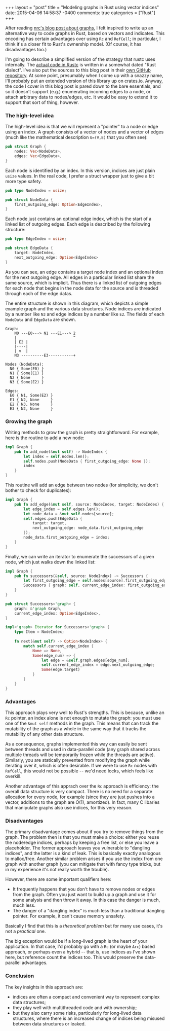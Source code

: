 +++
layout = "post"
title = "Modeling graphs in Rust using vector indices"
date: 2015-04-06 14:58:37 -0400
comments: true
categories = ["Rust"]
+++

After reading [nrc's blog post about graphs][1], I felt inspired to
write up an alternative way to code graphs in Rust, based on vectors
and indicates. This encoding has certain advantages over using `Rc`
and `RefCell`; in particular, I think it's a closer fit to Rust's
ownership model. (Of course, it has disadvantages too.)

[1]: http://featherweightmusings.blogspot.com/2015/04/graphs-in-rust.html

I'm going to describe a simplified version of the strategy that rustc
uses internally. The [actual code in Rustc][graph.rs] is written in a
somewhat dated "Rust dialect". I've also put the sources to this blog
post in their [own GitHub repository][gh]. At some point, presumably
when I come up with a snazzy name, I'll probably put an extended
version of this library up on crates.io. Anyway, the code I cover in
this blog post is pared down to the bare essentials, and so it doesn't
support (e.g.) enumerating incoming edges to a node, or attach
arbitrary data to nodes/edges, etc. It would be easy to extend it to
support that sort of thing, however.

[graph.rs]: https://github.com/rust-lang/rust/blob/master/src/librustc/middle/graph.rs
[gh]: https://github.com/nikomatsakis/simple-graph

<!-- more -->

### The high-level idea

The high-level idea is that we will represent a "pointer" to a node or
edge using an index. A graph consists of a vector of nodes and a
vector of edges (much like the mathematical description `G=(V,E)` that
you often see):

```rust
pub struct Graph {
    nodes: Vec<NodeData>,
    edges: Vec<EdgeData>,
}
```

Each node is identified by an index. In this version, indices are just
plain `usize` values. In the real code, I prefer a struct wrapper just
to give a bit more type safety.

```rust
pub type NodeIndex = usize;

pub struct NodeData {
    first_outgoing_edge: Option<EdgeIndex>,
}
```

Each node just contains an optional edge index, which is the start of
a linked list of outgoing edges. Each edge is described by the
following structure:

```rust
pub type EdgeIndex = usize;

pub struct EdgeData {
    target: NodeIndex,
    next_outgoing_edge: Option<EdgeIndex>
}
```

As you can see, an edge contains a target node index and an optional
index for the next outgoing edge. All edges in a particular linked
list share the same source, which is implicit. Thus there is a linked
list of outgoing edges for each node that begins in the node data for
the source and is threaded through each of the edge datas.

The entire structure is shown in this diagram, which depicts a simple
example graph and the various data structures. Node indices are
indicated by a number like `N3` and edge indices by a number like
`E2`. The fields of each `NodeData` and `EdgeData` are shown.

```
Graph:
    N0 ---E0---> N1 ---E1---> 2
    |                         ^
    | E2 |
    |----|
    | v  |
    N3 ----------E3-----------+
    
Nodes (NodeData):
  N0 { Some(E0) }     
  N1 { Some(E1) }
  N2 { None     } 
  N3 { Some(E2) } 
  
Edges:
  E0 { N1, Some(E2) }
  E1 { N2, None     }
  E2 { N3, None     }
  E3 { N2, None     }
```

### Growing the graph

Writing methods to grow the graph is pretty straightforward. For
example, here is the routine to add a new node:

```rust
impl Graph {
    pub fn add_node(&mut self) -> NodeIndex {
        let index = self.nodes.len();
        self.nodes.push(NodeData { first_outgoing_edge: None });
        index
    }
}
```

This routine will add an edge between two nodes (for simplicity, we
don't bother to check for duplicates):

```rust
impl Graph {
    pub fn add_edge(&mut self, source: NodeIndex, target: NodeIndex) {
        let edge_index = self.edges.len();
        let node_data = &mut self.nodes[source];
        self.edges.push(EdgeData {
            target: target,
            next_outgoing_edge: node_data.first_outgoing_edge
        });
        node_data.first_outgoing_edge = index;
    }
}
```

Finally, we can write an iterator to enumerate the successors of a
given node, which just walks down the linked list:

```rust
impl Graph {
    pub fn successors(&self, source: NodeIndex) -> Successors {
        let first_outgoing_edge = self.nodes[source].first_outgoing_edge;
        Successors { graph: self, current_edge_index: first_outgoing_edge }
    }
}

pub struct Successors<'graph> {
    graph: &'graph Graph,
    current_edge_index: Option<EdgeIndex>,
}

impl<'graph> Iterator for Successors<'graph> {
    type Item = NodeIndex;
    
    fn next(&mut self) -> Option<NodeIndex> {
        match self.current_edge_index {
            None => None,
            Some(edge_num) => {
                let edge = &self.graph.edges[edge_num];
                self.current_edge_index = edge.next_outgoing_edge;
                Some(edge.target)
            }
        }
    }
}
```

### Advantages

This approach plays very well to Rust's strengths. This is because,
unlike an `Rc` pointer, an index alone is not enough to mutate the
graph: you must use one of the `&mut self` methods in the graph. This
means that can track the mutability of the graph as a whole in the
same way that it tracks the mutability of any other data structure.

As a consequence, graphs implemented this way can easily be sent
between threads and used in data-parallel code (any graph shared
across multiple threads will be temporarily frozen while the threads
are active). Similarly, you are statically prevented from modifying
the graph while iterating over it, which is often desirable. If we
were to use `Rc` nodes with `RefCell`, this would not be possible --
we'd need locks, which feels like overkill.

Another advantage of this apprach over the `Rc` approach is
efficiency: the overall data structure is very compact. There is no
need for a separate allocation for every node, for example (since they
are just pushes into a vector, additions to the graph are O(1),
amortized). In fact, many C libaries that manipulate graphs also use
indices, for this very reason.

### Disadvantages

The primary disadvantage comes about if you try to remove things from
the graph. The problem then is that you must make a choice: either you
reuse the node/edge indices, perhaps by keeping a free list, or else
you leave a placeholder. The former approach leaves you vulnerable to
"dangling indices", and the latter is a kind of leak. This is
basically exactly analogous to malloc/free. Another similar problem
arises if you use the index from one graph with another graph (you can
mitigate that with fancy type tricks, but in my experience it's not
really worth the trouble).

However, there are some important qualifiers here:

- It frequently happens that you don't have to remove nodes or edges
  from the graph.  Often you just want to build up a graph and use it
  for some analysis and then throw it away. In this case the danger is
  much, much less.
- The danger of a "dangling index" is much less than a traditional
  dangling pointer. For example, it can't cause memory unsafety.
  
Basically I find that this is a *theoretical problem* but for many use
cases, it's not a *practical* one.

The big exception would be if a long-lived graph is the heart of your
application. In that case, I'd probably go with a `Rc` (or maybe
`Arc`) based approach, or perhaps even a hybrid -- that is, use
indices as I've shown here, but reference count the indices too. This
would preserve the data-parallel advantages.

### Conclusion

The key insights in this approach are:

- indices are often a compact and convenient way to represent complex
  data structures;
- they play well with multithreaded code and with ownership;
- but they also carry some risks, particularly for long-lived data
  structures, where there is an increased change of indices being
  misused between data structures or leaked.
